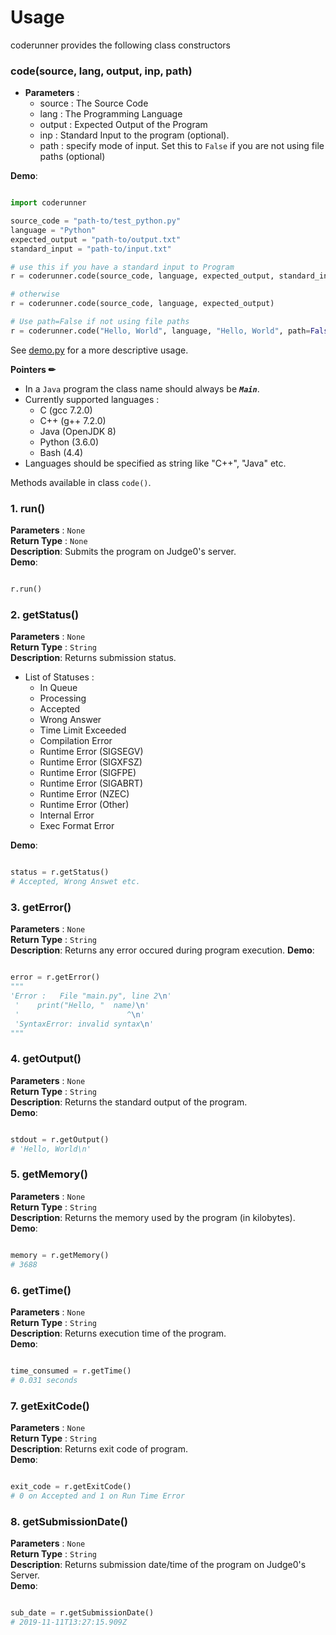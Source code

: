 # Usage

coderunner provides the following class constructors

### code(source, lang, output, inp, path)

* **Parameters** :
	- source : The Source Code
	- lang : The Programming Language
	- output : Expected Output of the Program
	- inp : Standard Input to the program (optional).
	- path : specify mode of input. Set this to `False` if you are not using file paths (optional)

**Demo**:
```python

import coderunner

source_code = "path-to/test_python.py"
language = "Python"
expected_output = "path-to/output.txt"
standard_input = "path-to/input.txt"

# use this if you have a standard input to Program
r = coderunner.code(source_code, language, expected_output, standard_input)

# otherwise
r = coderunner.code(source_code, language, expected_output)

# Use path=False if not using file paths
r = coderunner.code("Hello, World", language, "Hello, World", path=False)
```

See [demo.py](https://github.com/codeclassroom/CodeRunner/blob/master/demo.py) for a more descriptive usage.

**Pointers ✏**

- In a `Java` program the class name should always be ***`Main`***.<br>
- Currently supported languages :
	- C (gcc 7.2.0)
	- C++ (g++ 7.2.0)
	- Java (OpenJDK 8)
	- Python (3.6.0)
	- Bash (4.4)
- Languages should be specified as string like "C++", "Java" etc.


Methods available in class `code()`.

### 1. run()
**Parameters** : `None` <br>
**Return Type** : `None` <br>
**Description**: Submits the program on Judge0's server.<br>
**Demo**:
```python

r.run()

```

### 2. getStatus()

**Parameters** : `None` <br>
**Return Type** : `String` <br>
**Description**: Returns submission status.<br>

- List of Statuses :
	- In Queue
	- Processing
	- Accepted
	- Wrong Answer
	- Time Limit Exceeded
	- Compilation Error
	- Runtime Error (SIGSEGV)
	- Runtime Error (SIGXFSZ)
	- Runtime Error (SIGFPE)
	- Runtime Error (SIGABRT)
	- Runtime Error (NZEC)
	- Runtime Error (Other)
	- Internal Error
	- Exec Format Error

**Demo**:
```python

status = r.getStatus()
# Accepted, Wrong Answet etc.
```

### 3. getError()

**Parameters** : `None` <br>
**Return Type** : `String` <br>
**Description**: Returns any error occured during program execution.
**Demo**:
```python

error = r.getError()
"""
'Error :   File "main.py", line 2\n'
 '    print("Hello, "  name)\n'
 '                        ^\n'
 'SyntaxError: invalid syntax\n'
"""
```

### 4. getOutput()

**Parameters** : `None` <br>
**Return Type** : `String` <br>
**Description**: Returns the standard output of the program.<br>
**Demo**:
```python

stdout = r.getOutput()
# 'Hello, World\n'
```

### 5. getMemory()

**Parameters** : `None` <br>
**Return Type** : `String` <br>
**Description**: Returns the memory used by the program (in kilobytes).<br>
**Demo**:
```python

memory = r.getMemory()
# 3688
```

### 6. getTime()

**Parameters** : `None` <br>
**Return Type** : `String` <br>
**Description**: Returns execution time of the program. <br>
**Demo**:
```python

time_consumed = r.getTime()
# 0.031 seconds
```

### 7. getExitCode()

**Parameters** : `None` <br>
**Return Type** : `String` <br>
**Description**: Returns exit code of program. <br>
**Demo**:
```python

exit_code = r.getExitCode()
# 0 on Accepted and 1 on Run Time Error
```

### 8. getSubmissionDate()

**Parameters** : `None` <br>
**Return Type** : `String` <br>
**Description**: Returns submission date/time of the program on Judge0's Server. <br>
**Demo**:
```python

sub_date = r.getSubmissionDate()
# 2019-11-11T13:27:15.909Z
```
